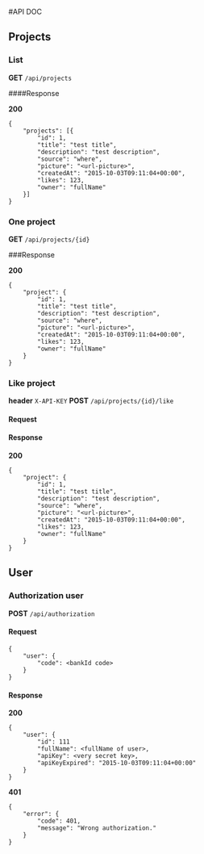 #API DOC

## Projects

### List

__GET__ `/api/projects`

####Response

__200__

    {
        "projects": [{
            "id": 1,
            "title": "test title",
            "description": "test description",
            "source": "where",
            "picture": "<url-picture>",
            "createdAt": "2015-10-03T09:11:04+00:00",
            "likes": 123,
            "owner": "fullName"
        }]
    }

### One project

__GET__ `/api/projects/{id}`

###Response

__200__

    {
        "project": {
            "id": 1,
            "title": "test title",
            "description": "test description",
            "source": "where",
            "picture": "<url-picture>",
            "createdAt": "2015-10-03T09:11:04+00:00",
            "likes": 123,
            "owner": "fullName"
        }
    }

### Like project

__header__ `X-API-KEY`
__POST__ `/api/projects/{id}/like`

#### Request

#### Response

__200__ 

    {
        "project": {
            "id": 1,
            "title": "test title",
            "description": "test description",
            "source": "where",
            "picture": "<url-picture>",
            "createdAt": "2015-10-03T09:11:04+00:00",
            "likes": 123,
            "owner": "fullName"
        }
    }

## User

### Authorization user

__POST__ `/api/authorization`

#### Request

    {
        "user": {
            "code": <bankId code>
        }
    }

#### Response

__200__

    {
        "user": {
            "id": 111
            "fullName": <fullName of user>,
            "apiKey": <very secret key>,
            "apiKeyExpired": "2015-10-03T09:11:04+00:00"
        }
    }

__401__

    {
        "error": {
            "code": 401,
            "message": "Wrong authorization."
        }
    }
